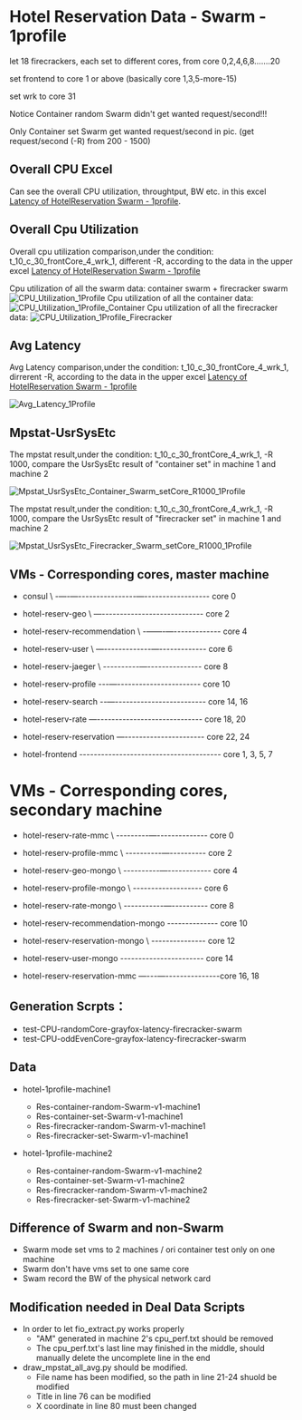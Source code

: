 # Hotel Reservation Data - Swarm - 1profile

let 18 firecrackers, each set to different cores, from core 0,2,4,6,8…….20

set frontend to core 1 or above (basically core 1,3,5-more-15)

set wrk to core 31


Notice Container random Swarm didn't get wanted request/second!!!

Only Container set Swarm get wanted request/second in pic. (get request/second (-R) from 200 - 1500)

## Overall CPU Excel
Can see the overall CPU utilization, throughtput, BW etc. in this excel [Latency of HotelReservation Swarm - 1profile](https://docs.google.com/spreadsheets/d/1V2xNBc6SFpd61tMx0VRsOVSp7tgv5Kaim13BFBtLXWw/edit#gid=1045338351).

## Overall Cpu Utilization
Overall cpu utilization comparison,under the condition: t_10_c_30_frontCore_4_wrk_1, different -R, according to the data in the upper excel [Latency of HotelReservation Swarm - 1profile](https://docs.google.com/spreadsheets/d/1V2xNBc6SFpd61tMx0VRsOVSp7tgv5Kaim13BFBtLXWw/edit#gid=1045338351)

Cpu utilization of all the swarm data: container swarm + firecracker swarm
![CPU_Utilization_1Profile](CPU_Utilization_hotel_Swarm_1profile.png)
Cpu utilization of all the container data:
![CPU_Utilization_1Profile_Container](CPU_Utilization_hotel_Swarm_1profile_container.png)
Cpu utilization of all the firecracker data:
![CPU_Utilization_1Profile_Firecracker](CPU_Utilization_hotel_Swarm_1profile_firecracker.png)

## Avg Latency
Avg Latency comparison,under the condition: t_10_c_30_frontCore_4_wrk_1, dirrerent -R, according to the data in the upper excel [Latency of HotelReservation Swarm - 1profile](https://docs.google.com/spreadsheets/d/1V2xNBc6SFpd61tMx0VRsOVSp7tgv5Kaim13BFBtLXWw/edit#gid=1045338351)

![Avg_Latency_1Profile](Avg_Latency_hotel_Swarm_1profile.jpg)

## Mpstat-UsrSysEtc
The mpstat result,under the condition: t_10_c_30_frontCore_4_wrk_1, -R 1000, compare the UsrSysEtc result of "container set" in machine 1 and machine 2

![Mpstat_UsrSysEtc_Container_Swarm_setCore_R1000_1Profile](mpstat_UsrSysEtc-container-Swarm-setCore-R-1000-1profile.jpg)

The mpstat result,under the condition: t_10_c_30_frontCore_4_wrk_1, -R 1000, compare the UsrSysEtc result of "firecracker set" in machine 1 and machine 2

![Mpstat_UsrSysEtc_Firecracker_Swarm_setCore_R1000_1Profile](mpstat_UsrSysEtc-firecracker-Swarm-setCore-R-1000-1profile.jpg)

## VMs - Corresponding cores, master machine
* consul \ -—-—----------------—------------------ core 0
* hotel-reserv-geo \ —---------------------------- core 2
* hotel-reserv-recommendation \ -——-—------------- core 4
* hotel-reserv-user \ —-------------—------------- core 6
* hotel-reserv-jaeger \ ----------—--------------- core 8

* hotel-reserv-profile ---—----------------------- core 10
* hotel-reserv-search --—------------------------- core 14, 16
* hotel-reserv-rate —----------------------------- core 18, 20
* hotel-reserv-reservation —---------------------- core 22, 24

* hotel-frontend --------------------------------------- core 1, 3, 5, 7

# VMs - Corresponding cores, secondary machine
* hotel-reserv-rate-mmc \ ---------—-------------- core 0
* hotel-reserv-profile-mmc \ ----------—---------- core 2
* hotel-reserv-geo-mongo \ ----------—------------ core 4
* hotel-reserv-profile-mongo \ ------------------- core 6
* hotel-reserv-rate-mongo \ -----------—---------- core 8
* hotel-reserv-recommendation-mongo -------------- core 10

* hotel-reserv-reservation-mongo \ --------------- core 12
* hotel-reserv-user-mongo  ----------------------- core 14

* hotel-reserv-reservation-mmc —---—---------------core 16, 18


## Generation Scrpts：
* test-CPU-randomCore-grayfox-latency-firecracker-swarm
* test-CPU-oddEvenCore-grayfox-latency-firecracker-swarm

## Data
- hotel-1profile-machine1
    - Res-container-random-Swarm-v1-machine1
    - Res-container-set-Swarm-v1-machine1
    - Res-firecracker-random-Swarm-v1-machine1
    - Res-firecracker-set-Swarm-v1-machine1

- hotel-1profile-machine2
    - Res-container-random-Swarm-v1-machine2
    - Res-container-set-Swarm-v1-machine2
    - Res-firecracker-random-Swarm-v1-machine2
    - Res-firecracker-set-Swarm-v1-machine2

## Difference of Swarm and non-Swarm
* Swarm mode set vms to 2 machines / ori container test only on one machine
* Swarm don't have vms set to one same core 
* Swam record the BW of the physical network card 

## Modification needed in Deal Data Scripts
- In order to let fio_extract.py works properly
    - "AM" generated in machine 2's cpu_perf.txt should be removed
    - The cpu_perf.txt's last line may finished in the middle, should manually delete the uncomplete line in the end
- draw_mpstat_all_avg.py should be modified.
    - File name has been modified, so the path in line 21-24 shuold be modified
    - Title in line 76 can be modified
    - X coordinate in line 80 must been changed